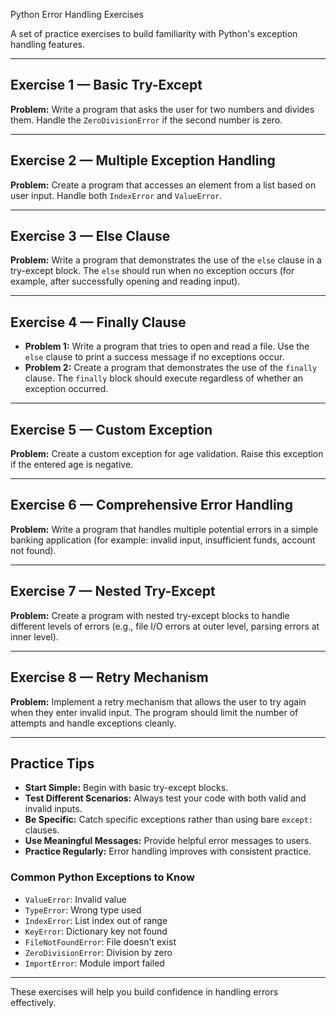 Python Error Handling Exercises

A set of practice exercises to build familiarity with Python's exception handling features.

---

## Exercise 1 — Basic Try-Except
**Problem:** Write a program that asks the user for two numbers and divides them. Handle the `ZeroDivisionError` if the second number is zero.

---

## Exercise 2 — Multiple Exception Handling
**Problem:** Create a program that accesses an element from a list based on user input. Handle both `IndexError` and `ValueError`.

---

## Exercise 3 — Else Clause
**Problem:** Write a program that demonstrates the use of the `else` clause in a try-except block. The `else` should run when no exception occurs (for example, after successfully opening and reading input).

---

## Exercise 4 — Finally Clause
- **Problem 1:** Write a program that tries to open and read a file. Use the `else` clause to print a success message if no exceptions occur.
- **Problem 2:** Create a program that demonstrates the use of the `finally` clause. The `finally` block should execute regardless of whether an exception occurred.

---

## Exercise 5 — Custom Exception
**Problem:** Create a custom exception for age validation. Raise this exception if the entered age is negative.

---

## Exercise 6 — Comprehensive Error Handling
**Problem:** Write a program that handles multiple potential errors in a simple banking application (for example: invalid input, insufficient funds, account not found).

---

## Exercise 7 — Nested Try-Except
**Problem:** Create a program with nested try-except blocks to handle different levels of errors (e.g., file I/O errors at outer level, parsing errors at inner level).

---

## Exercise 8 — Retry Mechanism
**Problem:** Implement a retry mechanism that allows the user to try again when they enter invalid input. The program should limit the number of attempts and handle exceptions cleanly.

---

## Practice Tips

- **Start Simple:** Begin with basic try-except blocks.
- **Test Different Scenarios:** Always test your code with both valid and invalid inputs.
- **Be Specific:** Catch specific exceptions rather than using bare `except:` clauses.
- **Use Meaningful Messages:** Provide helpful error messages to users.
- **Practice Regularly:** Error handling improves with consistent practice.

### Common Python Exceptions to Know
- `ValueError`: Invalid value
- `TypeError`: Wrong type used
- `IndexError`: List index out of range
- `KeyError`: Dictionary key not found
- `FileNotFoundError`: File doesn't exist
- `ZeroDivisionError`: Division by zero
- `ImportError`: Module import failed

---

These exercises will help you build confidence in handling errors effectively.
